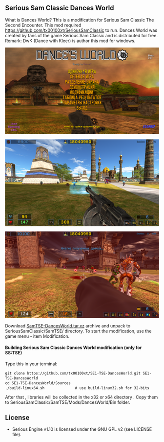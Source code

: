 ## Serious Sam Classic Dances World

What is Dances World?
This is a modification for Serious Sam Classic The Second Encounter. 
This mod required https://github.com/tx00100xt/SeriousSamClassic to run.
Dances World was created by fans of the game Serious Sam Classic and is distributed for free.
Remark:  DwK (Dance with Kleer) is author this mod for windows.

![DW1](https://raw.githubusercontent.com/tx00100xt/SE1-TSE-DancesWorld/main/Images/dw-1.png)

![DW2](https://raw.githubusercontent.com/tx00100xt/SE1-TSE-DancesWorld/main/Images/dw-2.png)

![DW3](https://raw.githubusercontent.com/tx00100xt/SE1-TSE-DancesWorld/main/Images/dw-3.png)


Download [SamTSE-DancesWorld.tar.xz] archive and unpack to  SeriousSamClassic/SamTSE/ directory.
To start the modification, use the game menu - item Modification.

#### Building Serious Sam Classic Dances World modification (only for SS:TSE)

Type this in your terminal:

```
git clone https://github.com/tx00100xt/SE1-TSE-DancesWorld.git SE1-TSE-DancesWorld
cd SE1-TSE-DancesWorld/Sources
./build-linux64.sh              # use build-linux32.sh for 32-bits
```
After that , libraries will be collected in the x32 or x64 directory . 
Copy them to SeriousSamClassic/SamTSE/Mods/DancesWorld/Bin folder.

License
-------

* Serious Engine v1.10 is licensed under the GNU GPL v2 (see LICENSE file).


[SamTSE-DancesWorld.tar.xz]: https://drive.google.com/file/d/1xeYqsrqEBNBbowZ39uPrQjlipifcZRRR/view?usp=sharing "Serious Sam Classic DancesWorld Mod"
